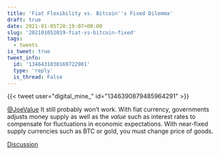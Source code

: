 ```yaml
---
title: 'Fiat Flexibility vs. Bitcoin''s Fixed Dilemma'
draft: true
date: 2021-01-05T20:19:07+00:00
slug: '202101052019-fiat-vs-bitcoin-fixed'
tags:
  - tweets
is_tweet: true
tweet_info:
  id: '1346431030169722901'
  type: 'reply'
  is_thread: False
---
```




{{< tweet user="digital_mine_" id="1346390879485964291" >}}

[@JoeValue](https://x.com/JoeValue) It still probably won’t work. With fiat currency, governments adjusts money supply as well as the *value* such as interest rates to compensate for fluctuations in economic expectations. With near-fixed supply currencies such as BTC or gold, you must change price of goods.

[Discussion](https://x.com/sytelus/status/1346431030169722901)
